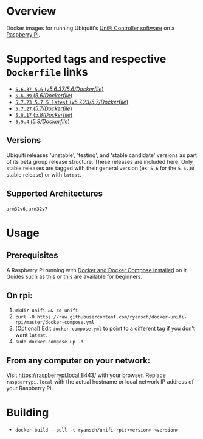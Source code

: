 # Overview

Docker images for running Ubiquiti's [UniFi Controller software](https://www.ubnt.com/download/unifi/) on a [Raspberry Pi](https://www.raspberrypi.org/).

# Supported tags and respective `Dockerfile` links

- [`5.6.37`, `5.6` (*v5.6.37/5.6/Dockerfile*)](https://github.com/ryansch/docker-unifi-rpi/blob/v5.6.37/5.6/Dockerfile)
- [`5.6.39` (*5.6/Dockerfile*)](https://github.com/ryansch/docker-unifi-rpi/blob/master/5.6/Dockerfile)
- [`5.7.23`, `5.7`, `5`, `latest` (*v5.7.23/5.7/Dockerfile*)](https://github.com/ryansch/docker-unifi-rpi/blob/v5.7.23/5.7/Dockerfile)
- [`5.7.27` (*5.7/Dockerfile*)](https://github.com/ryansch/docker-unifi-rpi/blob/master/5.7/Dockerfile)
- [`5.8.17` (*5.8/Dockerfile*)](https://github.com/ryansch/docker-unifi-rpi/blob/master/5.8/Dockerfile)
- [`5.9.4` (*5.9/Dockerfile*)](https://github.com/ryansch/docker-unifi-rpi/blob/master/5.9/Dockerfile)

## Versions
Ubiquiti releases 'unstable', 'testing', and 'stable candidate' versions as part of its beta group release structure.  These releases are included here.  Only stable releases are tagged with their general version (ex: `5.6` for the `5.6.30` stable release) or with `latest`.

## Supported Architectures
`arm32v6`, `arm32v7`

# Usage

## Prerequisites

A Raspberry Pi running with [Docker and Docker Compose installed](https://docs.docker.com/engine/installation/linux/docker-ce/debian/#install-using-the-convenience-script) on it. Guides such as [this](https://blog.alexellis.io/getting-started-with-docker-on-raspberry-pi/) or [this](https://blog.hypriot.com/getting-started-with-docker-and-mac-on-the-raspberry-pi/) are available for beginners.

## On rpi:

1. `mkdir unifi && cd unifi`
2. `curl -O https://raw.githubusercontent.com/ryansch/docker-unifi-rpi/master/docker-compose.yml`
3. (Optional) Edit `docker-compose.yml` to point to a different tag if you don't want `latest`.
4. `sudo docker-compose up -d`

## From any computer on your network:

Visit https://raspberrypi.local:8443/ with your browser. Replace `raspberrypi.local` with the actual hostname or local network IP address of your Raspberry Pi.

# Building
- `docker build --pull -t ryansch/unifi-rpi:<version> <version>`
